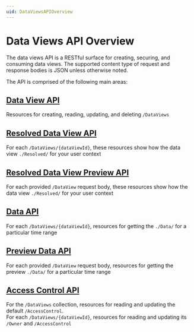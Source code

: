 ```yaml
---
uid: DataViewsAPIOverview
---
```


# Data Views API Overview

The data views API is a RESTful surface for creating, securing, and consuming data views. 
The supported content type of request and response bodies is JSON unless otherwise noted.

The API is comprised of the following main areas:

## [Data View API](xref:DataViewAPI)
Resources for creating, reading, updating, and deleting `/DataViews`

## [Resolved Data View API](xref:ResolvedDataViewAPI)
For each `/DataViews/{dataViewId}`, these resources show how the data view `./Resolved/` for your user context

## [Resolved Data View Preview API](xref:ResolvedDataViewPreviewAPI)
For each provided `/DataView` request body, these resources show how the data view `./Resolved/` for your user context

## [Data API](xref:DataViewsDataAPI)
For each `/DataViews/{dataViewId}`, resources for getting the `./Data/` for a particular time range

## [Preview Data API](xref:DataViewsPreviewDataAPI)
For each provided `/DataView` request body, resources for getting the preview `./Data/` for a particular time range

## [Access Control API](xref:DataViewsAccessControlAPI)
For the `/DataViews` collection, resources for reading and updating the default `/AccessControl`.  
For each `/DataViews/{dataViewId}`, resources for reading and updating its `/Owner` and `/AccessControl`